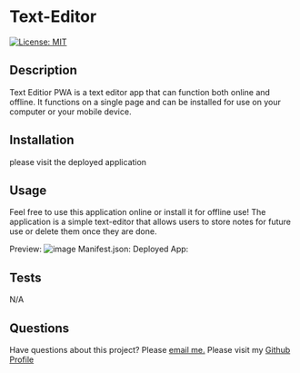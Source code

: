 # Text-Editor

[![License: MIT](https://img.shields.io/badge/License-MIT-yellow.svg)](https://opensource.org/licenses/MIT) 

## Description

Text Editior PWA is a text editor app that can function both online and offline. It functions on a single page and can be installed for use on your computer or your mobile device.

## Installation 

please visit the deployed application

## Usage

Feel free to use this application online or install it for offline use!
The application is a simple text-editor that allows users to store notes for future use or delete them once they are done. 

Preview: ![image](https://github.com/mariadolores06/Text-Editor-PWA/assets/118150524/df4d0f6e-c78b-41c1-abc0-4b670fbad6a6)
Manifest.json: 
Deployed App: 

## Tests
N/A

## Questions

Have questions about this project? Please [email me.](mailto:mrodriguez.psychology@gmail.com)
Please visit my [Github Profile](https://github.com/mariadolores06)
